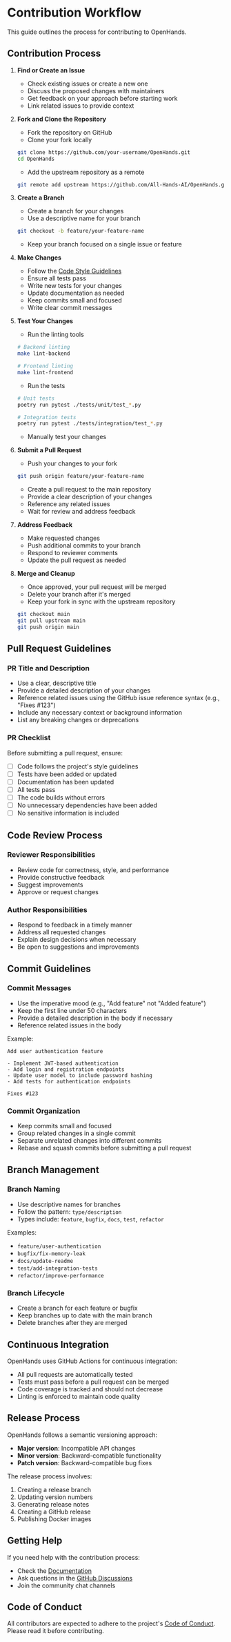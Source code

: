 # Contribution Workflow

This guide outlines the process for contributing to OpenHands.

## Contribution Process

1. **Find or Create an Issue**
   - Check existing issues or create a new one
   - Discuss the proposed changes with maintainers
   - Get feedback on your approach before starting work
   - Link related issues to provide context

2. **Fork and Clone the Repository**
   - Fork the repository on GitHub
   - Clone your fork locally
   ```bash
   git clone https://github.com/your-username/OpenHands.git
   cd OpenHands
   ```
   - Add the upstream repository as a remote
   ```bash
   git remote add upstream https://github.com/All-Hands-AI/OpenHands.git
   ```

3. **Create a Branch**
   - Create a branch for your changes
   - Use a descriptive name for your branch
   ```bash
   git checkout -b feature/your-feature-name
   ```
   - Keep your branch focused on a single issue or feature

4. **Make Changes**
   - Follow the [Code Style Guidelines](./code-style.md)
   - Ensure all tests pass
   - Write new tests for your changes
   - Update documentation as needed
   - Keep commits small and focused
   - Write clear commit messages

5. **Test Your Changes**
   - Run the linting tools
   ```bash
   # Backend linting
   make lint-backend
   
   # Frontend linting
   make lint-frontend
   ```
   - Run the tests
   ```bash
   # Unit tests
   poetry run pytest ./tests/unit/test_*.py
   
   # Integration tests
   poetry run pytest ./tests/integration/test_*.py
   ```
   - Manually test your changes

6. **Submit a Pull Request**
   - Push your changes to your fork
   ```bash
   git push origin feature/your-feature-name
   ```
   - Create a pull request to the main repository
   - Provide a clear description of your changes
   - Reference any related issues
   - Wait for review and address feedback

7. **Address Feedback**
   - Make requested changes
   - Push additional commits to your branch
   - Respond to reviewer comments
   - Update the pull request as needed

8. **Merge and Cleanup**
   - Once approved, your pull request will be merged
   - Delete your branch after it's merged
   - Keep your fork in sync with the upstream repository
   ```bash
   git checkout main
   git pull upstream main
   git push origin main
   ```

## Pull Request Guidelines

### PR Title and Description

- Use a clear, descriptive title
- Provide a detailed description of your changes
- Reference related issues using the GitHub issue reference syntax (e.g., "Fixes #123")
- Include any necessary context or background information
- List any breaking changes or deprecations

### PR Checklist

Before submitting a pull request, ensure:

- [ ] Code follows the project's style guidelines
- [ ] Tests have been added or updated
- [ ] Documentation has been updated
- [ ] All tests pass
- [ ] The code builds without errors
- [ ] No unnecessary dependencies have been added
- [ ] No sensitive information is included

## Code Review Process

### Reviewer Responsibilities

- Review code for correctness, style, and performance
- Provide constructive feedback
- Suggest improvements
- Approve or request changes

### Author Responsibilities

- Respond to feedback in a timely manner
- Address all requested changes
- Explain design decisions when necessary
- Be open to suggestions and improvements

## Commit Guidelines

### Commit Messages

- Use the imperative mood (e.g., "Add feature" not "Added feature")
- Keep the first line under 50 characters
- Provide a detailed description in the body if necessary
- Reference related issues in the body

Example:
```
Add user authentication feature

- Implement JWT-based authentication
- Add login and registration endpoints
- Update user model to include password hashing
- Add tests for authentication endpoints

Fixes #123
```

### Commit Organization

- Keep commits small and focused
- Group related changes in a single commit
- Separate unrelated changes into different commits
- Rebase and squash commits before submitting a pull request

## Branch Management

### Branch Naming

- Use descriptive names for branches
- Follow the pattern: `type/description`
- Types include: `feature`, `bugfix`, `docs`, `test`, `refactor`

Examples:
- `feature/user-authentication`
- `bugfix/fix-memory-leak`
- `docs/update-readme`
- `test/add-integration-tests`
- `refactor/improve-performance`

### Branch Lifecycle

- Create a branch for each feature or bugfix
- Keep branches up to date with the main branch
- Delete branches after they are merged

## Continuous Integration

OpenHands uses GitHub Actions for continuous integration:

- All pull requests are automatically tested
- Tests must pass before a pull request can be merged
- Code coverage is tracked and should not decrease
- Linting is enforced to maintain code quality

## Release Process

OpenHands follows a semantic versioning approach:

- **Major version**: Incompatible API changes
- **Minor version**: Backward-compatible functionality
- **Patch version**: Backward-compatible bug fixes

The release process involves:

1. Creating a release branch
2. Updating version numbers
3. Generating release notes
4. Creating a GitHub release
5. Publishing Docker images

## Getting Help

If you need help with the contribution process:

- Check the [Documentation](https://docs.all-hands.dev/)
- Ask questions in the [GitHub Discussions](https://github.com/All-Hands-AI/OpenHands/discussions)
- Join the community chat channels

## Code of Conduct

All contributors are expected to adhere to the project's [Code of Conduct](../../../../CODE_OF_CONDUCT.md). Please read it before contributing.
